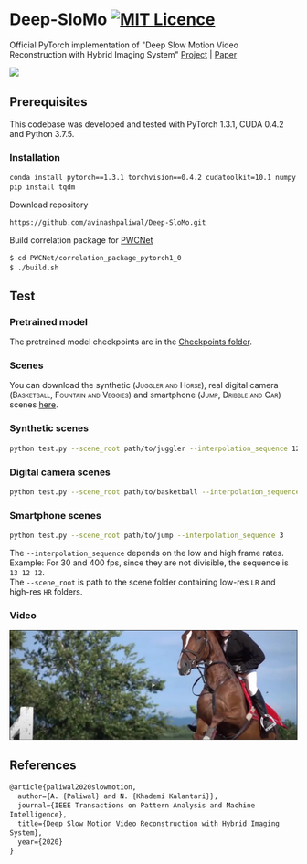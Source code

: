 # Deep-SloMo [![MIT Licence](https://badges.frapsoft.com/os/mit/mit.svg?v=103)](https://opensource.org/licenses/mit-license.php)
Official PyTorch implementation of "Deep Slow Motion Video Reconstruction with Hybrid Imaging System" [Project](http://faculty.cs.tamu.edu/nimak/Papers/ICCP2020_Slomo) | [Paper](https://arxiv.org/abs/2002.12106)

<img src='./misc/Teaser.png'>

## Prerequisites
This codebase was developed and tested with PyTorch 1.3.1, CUDA 0.4.2 and Python 3.7.5.  

### Installation
```bash
conda install pytorch==1.3.1 torchvision==0.4.2 cudatoolkit=10.1 numpy -c pytorch
pip install tqdm
```
Download repository
```bash
https://github.com/avinashpaliwal/Deep-SloMo.git
```
Build correlation package for [PWCNet](https://github.com/NVlabs/PWC-Net/tree/master/PyTorch/external_packages/correlation-pytorch-master)
```bash
$ cd PWCNet/correlation_package_pytorch1_0
$ ./build.sh
```

## Test
### Pretrained model
The pretrained model checkpoints are in the [Checkpoints folder](Checkpoints).

### Scenes
You can download the synthetic (<span style="font-variant:small-caps;">Juggler and Horse</span>), real digital camera (<span style="font-variant:small-caps;">Basketball, Fountain and Veggies</span>) and smartphone (<span style="font-variant:small-caps;">Jump, Dribble and Car</span>) scenes [here](https://drive.google.com/drive/folders/1ezabQM14Xq4d9cZYp8jbnoWvnPX0uCsA?usp=sharing).  

### Synthetic scenes
```bash
python test.py --scene_root path/to/juggler --interpolation_sequence 12
```
### Digital camera scenes
```bash
python test.py --scene_root path/to/basketball --interpolation_sequence 13 12 12
```
### Smartphone scenes
```bash
python test.py --scene_root path/to/jump --interpolation_sequence 3
```
The `--interpolation_sequence` depends on the low and high frame rates. Example: For 30 and 400 fps, since they are not divisible, the sequence is `13 12 12`.  
The `--scene_root` is path to the scene folder containing low-res `LR` and high-res `HR` folders.  

### Video
[![Audi R8](misc/video_shot.jpg)](https://www.youtube.com/watch?v=43HH3YN8U10)

## References
```
@article{paliwal2020slowmotion,
  author={A. {Paliwal} and N. {Khademi Kalantari}}, 
  journal={IEEE Transactions on Pattern Analysis and Machine Intelligence}, 
  title={Deep Slow Motion Video Reconstruction with Hybrid Imaging System}, 
  year={2020}
}
```